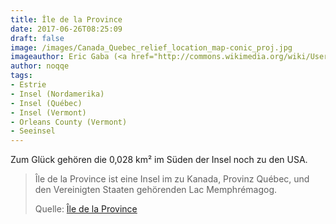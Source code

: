 ```yaml
---
title: Île de la Province
date: 2017-06-26T08:25:09
draft: false
image: /images/Canada_Quebec_relief_location_map-conic_proj.jpg
imageauthor: Eric Gaba (<a href="http://commons.wikimedia.org/wiki/User:Sting" title="User:Sting">Sting</a> - <a href="https://fr.wikipedia.org/wiki/Utilisateur:Sting" class="extiw" title="fr:Utilisateur:Sting">fr:Sting</a>)
author: noqqe
tags:
- Estrie
- Insel (Nordamerika)
- Insel (Québec)
- Insel (Vermont)
- Orleans County (Vermont)
- Seeinsel
---
```


Zum Glück gehören die 0,028 km² im Süden der Insel noch zu den USA.

> Île de la Province ist eine Insel im zu Kanada, Provinz Québec, und den Vereinigten Staaten gehörenden Lac Memphrémagog.
>
> Quelle: [Île de la Province](https://de.wikipedia.org/wiki/Île_de_la_Province)